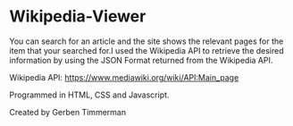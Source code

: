 # Wikipedia-Viewer
You can search for an article and the site shows the relevant pages for the item that your searched for.I used the Wikipedia API to retrieve the desired information by using the JSON Format returned from the Wikipedia API.

Wikipedia API: https://www.mediawiki.org/wiki/API:Main_page

Programmed in HTML, CSS and Javascript.


Created by Gerben Timmerman
